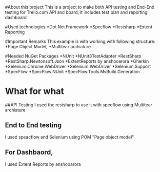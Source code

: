 #About this project 
This is a project to make both API testing and End-End testing for Trello.com API and board, it includes test plan and reporting dashboard

#Used technologies 
*Dot Net Framework 
*Specflow 
*Restsharp
*Extent Reporting 

#Important Remarks 
This example is with working with following structure:
*Page Object Model, 
*Multitear archiature 


#Needed NuGet Packages
*NUnit
*NUnit3TestAdapter
*RestSharp
*RestSharp.Newtonsoft.Json
*ExtentReports by anshooarora
*Gherkin
*Selenium.Chrome.WebDriver
*Selenium.WebDriver
*Selenium.Support
*SpecFlow
*SpecFlow.NUnit
*SpecFlow.Tools.MsBuild.Generation 


# What for what
##API Testing 
I used the restsharp to use it with specflow using Multitear archiature

## End to End testing
I used speacflow and Selenium using POM "Page object model"

## For Dashbaord, 
I used Extent Reports by anshooarora
